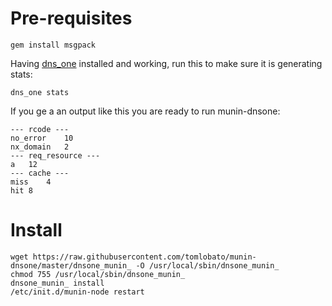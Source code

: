 # Pre-requisites

```
gem install msgpack
```

Having [dns_one](https://github.com/tomlobato/dns_one) installed and working, run this to make sure it is generating stats:

```
dns_one stats
```

If you ge a an output like this you are ready to run munin-dnsone:

```
--- rcode ---
no_error	10
nx_domain	2
--- req_resource ---
a	12
--- cache ---
miss	4
hit	8
```

# Install
```
wget https://raw.githubusercontent.com/tomlobato/munin-dnsone/master/dnsone_munin_ -O /usr/local/sbin/dnsone_munin_
chmod 755 /usr/local/sbin/dnsone_munin_
dnsone_munin_ install
/etc/init.d/munin-node restart
```
